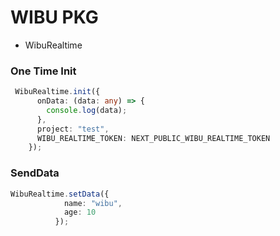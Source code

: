 # WIBU PKG

- WibuRealtime


### One Time Init

```ts
 WibuRealtime.init({
      onData: (data: any) => {
        console.log(data);
      },
      project: "test",
      WIBU_REALTIME_TOKEN: NEXT_PUBLIC_WIBU_REALTIME_TOKEN
    });
```


### SendData

```ts
WibuRealtime.setData({
            name: "wibu",
            age: 10
          });
```